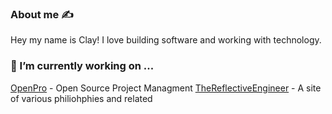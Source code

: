 ### About me ✍️
Hey my name is Clay! I love building software and working with technology. 


### 🔭 I’m currently working on ...
[OpenPro](https://github.com/openpro-io/openpro/) - Open Source Project Managment 
[TheReflectiveEngineer](https://thereflectiveengineer.com/) - A site of various philiohphies and related
<!--
**claygorman/claygorman** is a ✨ _special_ ✨ repository because its `README.md` (this file) appears on your GitHub profile.

Here are some ideas to get you started:

- 🔭 I’m currently working on ...
- 🌱 I’m currently learning ...
- 👯 I’m looking to collaborate on ...
- 🤔 I’m looking for help with ...
- 💬 Ask me about ...
- 📫 How to reach me: ...
- 😄 Pronouns: ...
- ⚡ Fun fact: ...
-->
